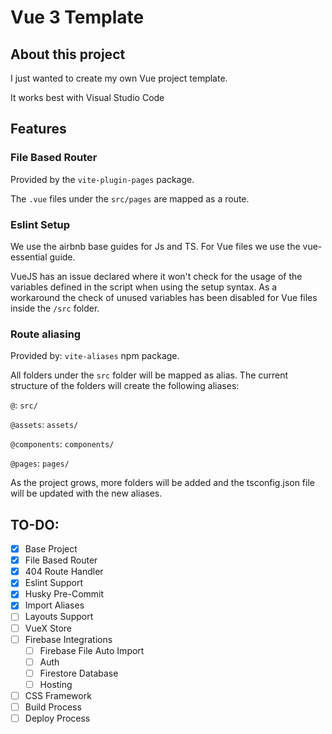 # Vue 3 Template

## About this project

I just wanted to create my own Vue project template.

It works best with Visual Studio Code

## Features

### File Based Router

Provided by the `vite-plugin-pages` package.

The `.vue` files under the `src/pages` are mapped as a route.

### Eslint Setup

We use the airbnb base guides for Js and TS.
For Vue files we use the vue-essential guide.

VueJS has an issue declared where it won't check for the usage of the variables defined in the script when using the setup syntax. As a workaround the check of unused variables has been disabled for Vue files inside the `/src` folder.

### Route aliasing

Provided by: `vite-aliases` npm package.

All folders under the `src` folder will be mapped as alias. The current structure of the folders will create the following aliases:

`@`: `src/`

`@assets`: `assets/`

`@components`: `components/`

`@pages`: `pages/`

As the project grows, more folders will be added and the tsconfig.json file will be updated with the new aliases.

## TO-DO:

- [x] Base Project
- [x] File Based Router
- [x] 404 Route Handler
- [x] Eslint Support
- [x] Husky Pre-Commit
- [x] Import Aliases
- [ ] Layouts Support
- [ ] VueX Store
- [ ] Firebase Integrations
  - [ ] Firebase File Auto Import
  - [ ] Auth
  - [ ] Firestore Database
  - [ ] Hosting
- [ ] CSS Framework
- [ ] Build Process
- [ ] Deploy Process

